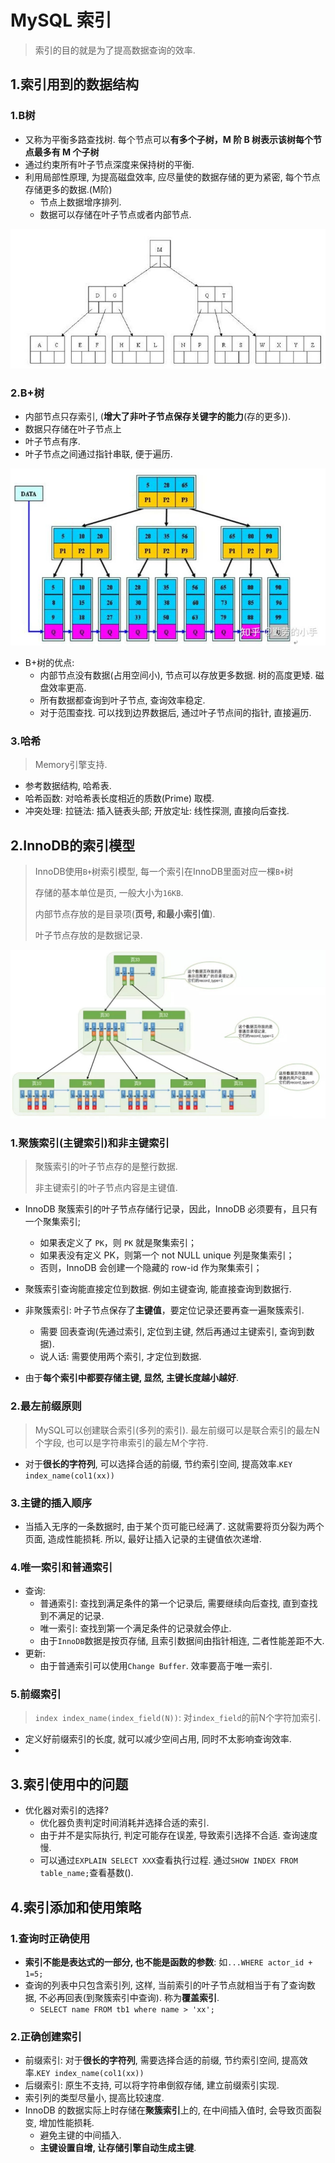 # MySQL 索引

> 索引的目的就是为了提高数据查询的效率.

## 1.索引用到的数据结构

### 1.B树

- 又称为平衡多路查找树. 每个节点可以**有多个子树，M 阶 B 树表示该树每个节点最多有 M 个子树**
- 通过约束所有叶子节点深度来保持树的平衡.
- 利用局部性原理, 为提高磁盘效率, 应尽量使的数据存储的更为紧密, 每个节点存储更多的数据.(M阶)
    - 节点上数据增序排列.
    - 数据可以存储在叶子节点或者内部节点.

![B树](./image/b-tree.jpg)

### 2.B+树

- 内部节点只存索引, (**增大了非叶子节点保存关键字的能力**(存的更多)).
- 数据只存储在叶子节点上
- 叶子节点有序.
- 叶子节点之间通过指针串联, 便于遍历.

![B+数](./image/b+tree.jpg)

- B+树的优点:
  - 内部节点没有数据(占用空间小), 节点可以存放更多数据. 树的高度更矮. 磁盘效率更高.
  - 所有数据都查询到叶子节点, 查询效率稳定.
  - 对于范围查找. 可以找到边界数据后, 通过叶子节点间的指针, 直接遍历.

### 3.哈希

> Memory引擎支持.

- 参考数据结构, 哈希表.
- 哈希函数: 对哈希表长度相近的质数(Prime) 取模.
- 冲突处理: 拉链法: 插入链表头部; 开放定址: 线性探测, 直接向后查找.

## 2.InnoDB的索引模型

> InnoDB使用`B+`树索引模型, 每一个索引在InnoDB里面对应一棵`B+`树
>
> 存储的基本单位是页, 一般大小为`16KB`. 
>
> 内部节点存放的是目录项(**页号, 和最小索引值**). 
>
> 叶子节点存放的是数据记录.

![InnoDB索引](./image/innoDB.jpg)

### 1.聚簇索引(主键索引)和非主键索引

> 聚簇索引的叶子节点存的是整行数据.
>
> 非主键索引的叶子节点内容是主键值.

- InnoDB 聚簇索引的叶子节点存储行记录，因此，InnoDB 必须要有，且只有一个聚集索引;

    - 如果表定义了 `PK`，则 `PK` 就是聚集索引；
    - 如果表没有定义 PK，则第一个 not NULL unique 列是聚集索引；
    - 否则，InnoDB 会创建一个隐藏的 row-id 作为聚集索引；

- 聚簇索引查询能直接定位到数据. 例如主键查询, 能直接查询到数据行.

- 非聚簇索引: 叶子节点保存了**主键值**，要定位记录还要再查一遍聚簇索引.

    - 需要 回表查询(先通过索引, 定位到主键, 然后再通过主键索引, 查询到数据).
    - 说人话: 需要使用两个索引, 才定位到数据.

- 由于**每个索引中都要存储主键, 显然,  主键长度越小越好**.

### 2.最左前缀原则

> MySQL可以创建联合索引(多列的索引).  最左前缀可以是联合索引的最左N个字段, 也可以是字符串索引的最左M个字符.

- 对于**很长的字符列**, 可以选择合适的前缀, 节约索引空间, 提高效率.`KEY index_name(col1(xx))`

### 3.主键的插入顺序

- 当插入无序的一条数据时, 由于某个页可能已经满了. 这就需要将页分裂为两个页面, 造成性能损耗. 所以, 最好让插入记录的主键值依次递增.

### 4.唯一索引和普通索引

- 查询: 
    - 普通索引: 查找到满足条件的第一个记录后, 需要继续向后查找, 直到查找到不满足的记录.
    - 唯一索引: 查找到第一个满足条件的记录就会停止.
    - 由于`InnoDB`数据是按页存储, 且索引数据间由指针相连, 二者性能差距不大.
- 更新:
    - 由于普通索引可以使用`Change Buffer`. 效率要高于唯一索引.

### 5.前缀索引

> `index index_name(index_field(N))`: 对`index_field`的前N个字符加索引.

- 定义好前缀索引的长度, 就可以减少空间占用, 同时不太影响查询效率.
- 

## 3.索引使用中的问题

- 优化器对索引的选择?
    - 优化器负责判定时间消耗并选择合适的索引.
    - 由于并不是实际执行, 判定可能存在误差, 导致索引选择不合适. 查询速度慢.
    - 可以通过`EXPLAIN SELECT XXX`查看执行过程. 通过`SHOW INDEX FROM table_name;`查看基数().

## 4.索引添加和使用策略

### 1.查询时正确使用

- **索引不能是表达式的一部分, 也不能是函数的参数**: 如`...WHERE actor_id + 1=5;`
- 查询的列表中只包含索引列, 这样, 当前索引的叶子节点就相当于有了查询数据, 不必再回表(到聚簇索引中查询). 称为**覆盖索引**.
  - `SELECT name FROM tb1 where name > 'xx';`

### 2.正确创建索引

- 前缀索引: 对于**很长的字符列**, 需要选择合适的前缀, 节约索引空间, 提高效率.`KEY index_name(col1(xx))`
- 后缀索引: 原生不支持, 可以将字符串倒叙存储, 建立前缀索引实现.
- 索引列的类型尽量小, 提高比较速度.
- InnoDB 的数据实际上时存储在**聚簇索引**上的, 在中间插入值时, 会导致页面裂变, 增加性能损耗.
  - 避免主键的中间插入.
  - **主键设置自增, 让存储引擎自动生成主键**.

